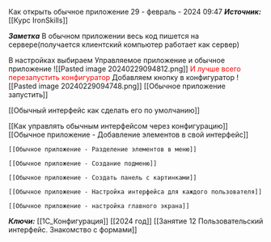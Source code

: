 
Как открыть обычное приложение
 29 - февраль - 2024  09:47 
***Источник:***  [[Курс IronSkills]] 

***Заметка*** 
В обычном приложении весь код пишется на сервере(получается клиентский компьютер работает как сервер)

В настройках выбираем
Управляемое приложение и обычное приложение
![[Pasted image 20240229094812.png]]
<span style="color: red">И лучше всего перезапустить конфигуратор</span>
Добавляем кнопку в конфигуратор
![[Pasted image 20240229094748.png]]
[[Обычное приложение запустить]]

[[Обычный интерфейс как сделать его по умолчанию]]

[[Как управлять обычным интерфейсом через конфигурацию]]
	[[Обычное приложение - Добавление элементов в свой интерфейс]]

	[[Обычное приложение - Разделение элементов в меню]]
	
	[[Обычное приложение - Создание подменю]]
	
	[[Обычное приложение - Создать панель с картинками]]
	
	[[Обычное приложение - Настройка интерфейса для каждого пользователя]]
	
	[[Обычное приложение - настройка главного экрана]]




***Ключи:*** [[1С_Конфигурация]] [[2024 год]]  [[Занятие 12 Пользовательский интерфейс. Знакомство с формами]]

